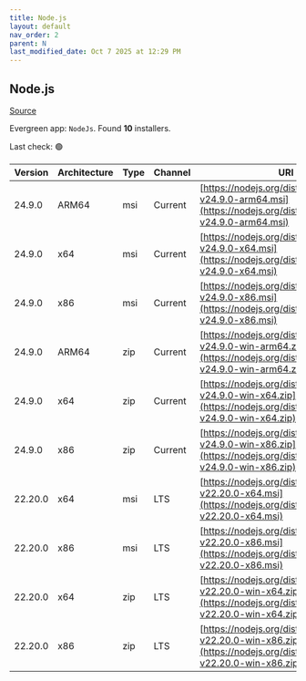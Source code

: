 ```yaml
---
title: Node.js
layout: default
nav_order: 2
parent: N
last_modified_date: Oct 7 2025 at 12:29 PM
---
```


## Node.js

[Source](https://nodejs.org/)

Evergreen app: `NodeJs`. Found **10** installers.

Last check: 🟢

| Version | Architecture | Type | Channel | URI                                                                                                                      |
| ------- | ------------ | ---- | ------- | ------------------------------------------------------------------------------------------------------------------------ |
| 24.9.0  | ARM64        | msi  | Current | [https://nodejs.org/dist/v24.9.0/node-v24.9.0-arm64.msi](https://nodejs.org/dist/v24.9.0/node-v24.9.0-arm64.msi)         |
| 24.9.0  | x64          | msi  | Current | [https://nodejs.org/dist/v24.9.0/node-v24.9.0-x64.msi](https://nodejs.org/dist/v24.9.0/node-v24.9.0-x64.msi)             |
| 24.9.0  | x86          | msi  | Current | [https://nodejs.org/dist/v24.9.0/node-v24.9.0-x86.msi](https://nodejs.org/dist/v24.9.0/node-v24.9.0-x86.msi)             |
| 24.9.0  | ARM64        | zip  | Current | [https://nodejs.org/dist/v24.9.0/node-v24.9.0-win-arm64.zip](https://nodejs.org/dist/v24.9.0/node-v24.9.0-win-arm64.zip) |
| 24.9.0  | x64          | zip  | Current | [https://nodejs.org/dist/v24.9.0/node-v24.9.0-win-x64.zip](https://nodejs.org/dist/v24.9.0/node-v24.9.0-win-x64.zip)     |
| 24.9.0  | x86          | zip  | Current | [https://nodejs.org/dist/v24.9.0/node-v24.9.0-win-x86.zip](https://nodejs.org/dist/v24.9.0/node-v24.9.0-win-x86.zip)     |
| 22.20.0 | x64          | msi  | LTS     | [https://nodejs.org/dist/v22.20.0/node-v22.20.0-x64.msi](https://nodejs.org/dist/v22.20.0/node-v22.20.0-x64.msi)         |
| 22.20.0 | x86          | msi  | LTS     | [https://nodejs.org/dist/v22.20.0/node-v22.20.0-x86.msi](https://nodejs.org/dist/v22.20.0/node-v22.20.0-x86.msi)         |
| 22.20.0 | x64          | zip  | LTS     | [https://nodejs.org/dist/v22.20.0/node-v22.20.0-win-x64.zip](https://nodejs.org/dist/v22.20.0/node-v22.20.0-win-x64.zip) |
| 22.20.0 | x86          | zip  | LTS     | [https://nodejs.org/dist/v22.20.0/node-v22.20.0-win-x86.zip](https://nodejs.org/dist/v22.20.0/node-v22.20.0-win-x86.zip) |
